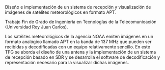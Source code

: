 Diseño e implementación de un sistema de recepción y visualización de imágenes de satélites meteorológicos en formato APT.

Trabajo Fin de Grado de Ingeniería en Tecnologías de la Telecomunicación (Universidad Rey Juan Carlos).

Los satélites meteorológicos de la agencia NOAA emiten imágenes en un formato analógico llamado APT en la banda de 137 MHz
que pueden ser recibidas y decodificadas con un equipo relativamente sencillo. 
En este TFG se aborda el diseño de una antena y la implementación de un sistema de recepción basado en SDR y 
se desarrolla el software de decodificación y representación necesario para la visualizar dichas imágenes.
